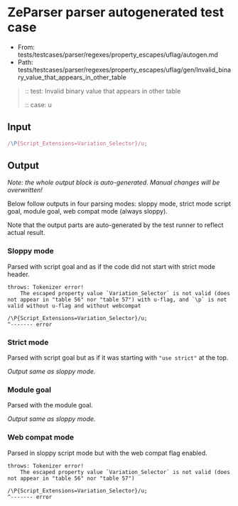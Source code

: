 # ZeParser parser autogenerated test case

- From: tests/testcases/parser/regexes/property_escapes/uflag/autogen.md
- Path: tests/testcases/parser/regexes/property_escapes/uflag/gen/Invalid_binary_value_that_appears_in_other_table

> :: test: Invalid binary value that appears in other table
>
> :: case: u

## Input


`````js
/\P{Script_Extensions=Variation_Selector}/u;
`````

## Output

_Note: the whole output block is auto-generated. Manual changes will be overwritten!_

Below follow outputs in four parsing modes: sloppy mode, strict mode script goal, module goal, web compat mode (always sloppy).

Note that the output parts are auto-generated by the test runner to reflect actual result.

### Sloppy mode

Parsed with script goal and as if the code did not start with strict mode header.

`````
throws: Tokenizer error!
    The escaped property value `Variation_Selector` is not valid (does not appear in "table 56" nor "table 57") with u-flag, and `\p` is not valid without u-flag and without webcompat

/\P{Script_Extensions=Variation_Selector}/u;
^------- error
`````

### Strict mode

Parsed with script goal but as if it was starting with `"use strict"` at the top.

_Output same as sloppy mode._

### Module goal

Parsed with the module goal.

_Output same as sloppy mode._

### Web compat mode

Parsed in sloppy script mode but with the web compat flag enabled.

`````
throws: Tokenizer error!
    The escaped property value `Variation_Selector` is not valid (does not appear in "table 56" nor "table 57")

/\P{Script_Extensions=Variation_Selector}/u;
^------- error
`````

